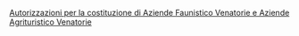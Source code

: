 [Autorizzazioni per la costituzione di Aziende Faunistico Venatorie e Aziende Agrituristico Venatorie]({{site.baseurl}}/schede/autaziendevenatorie/index.html)

